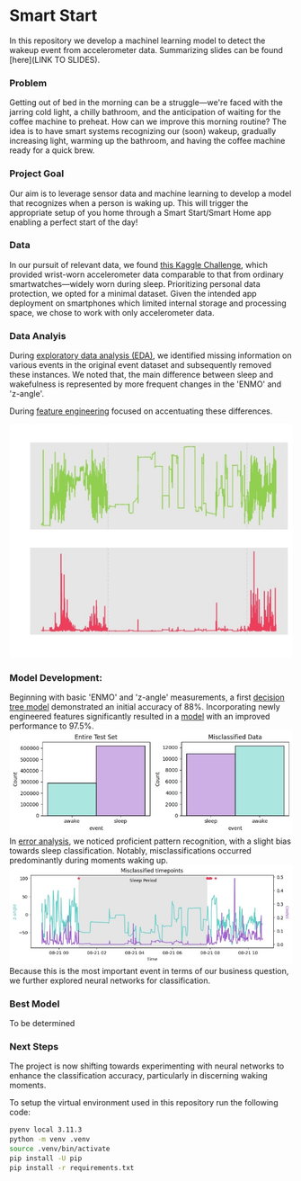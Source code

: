 # Smart Start
In this repository we develop a machinel learning model to detect the wakeup event from accelerometer data. Summarizing slides can be found [here](LINK TO SLIDES).

### Problem
Getting out of bed in the morning can be a struggle—we're faced with the jarring cold light, a chilly bathroom, and the anticipation of waiting for the coffee machine to preheat. How can we improve this morning routine? The idea is to have smart systems recognizing our (soon) wakeup, gradually increasing light, warming up the bathroom, and having the coffee machine ready for a quick brew.

### Project Goal
Our aim is to leverage sensor data and machine learning to develop a model that recognizes when a person is waking up. This will trigger the appropriate setup of you home through a Smart Start/Smart Home app enabling a perfect start of the day!

### Data
In our pursuit of relevant data, we found [this Kaggle Challenge]((https://www.kaggle.com/competitions/child-mind-institute-detect-sleep-states/data)), which provided wrist-worn accelerometer data comparable to that from ordinary smartwatches—widely worn during sleep. Prioritizing personal data protection, we opted for a minimal dataset. Given the intended app deployment on smartphones which limited internal storage and processing space, we chose to work with only accelerometer data.

### Data Analyis
During [exploratory data analysis (EDA)](https://github.com/HPweck/sleepy_kid_Zzzz/blob/hannes_2/child-mind-institute-detect-sleep-states/EDA_Clean/to_be_cleaned/EDA_clean.ipynb), we identified missing information on various events in the original event dataset and subsequently removed these instances. We noted that, the main difference between sleep and wakefulness is represented by more frequent changes in the  'ENMO' and 'z-angle'. </p> During [feature engineering](https://github.com/HPweck/sleepy_kid_Zzzz/tree/David_make_data) focused on accentuating these differences. </p> 
![enmo and anglez over one night](/images/5AB450B3-D46A-4C57-AA7B-FF093AD3B268.jpeg)

### Model Development:
Beginning with basic 'ENMO' and 'z-angle' measurements, a first [decision tree model](https://github.com/HPweck/sleepy_kid_Zzzz/blob/models/model_DecisionTree1.ipynb) demonstrated an initial accuracy of 88%. Incorporating newly engineered features significantly resulted in a [model](https://github.com/HPweck/sleepy_kid_Zzzz/blob/models/model_DecisionTree1_allData.ipynb) with an improved performance to 97.5%. 
![sleep vs wake detection](images/A2FDAA4A-8E44-438E-A817-21802AB7A99B_4_5005_c.jpeg)
In [error analysis](https://github.com/HPweck/sleepy_kid_Zzzz/blob/models/model_DecisionTree_allData_ErrorAnalysis.ipynb), we noticed proficient pattern recognition, with a slight bias towards sleep classification. 
Notably, misclassifications occurred predominantly during moments waking up. 
![misclassificated events](/images/2AE27D67-82BD-4011-BFE7-0162A7DD702D_4_5005_c.jpeg)
Because this is the most important event in terms of our business question, we further explored neural networks for classification.

### Best Model
To be determined

### Next Steps
The project is now shifting towards experimenting with neural networks to enhance the classification accuracy, particularly in discerning waking moments.


To setup the virtual environment used in this repository run the following code:

```BASH
pyenv local 3.11.3
python -m venv .venv
source .venv/bin/activate
pip install -U pip
pip install -r requirements.txt
```

